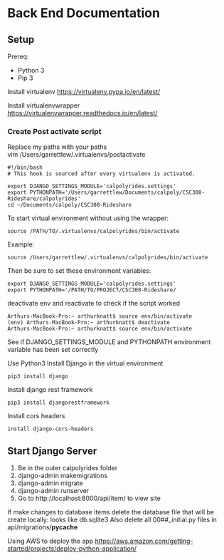 # Back End Documentation

## Setup

Prereq:
* Python 3
* Pip 3

Install virtualenv
https://virtualenv.pypa.io/en/latest/

Install virtualenvwrapper
https://virtualenvwrapper.readthedocs.io/en/latest/

### Create Post activate script

Replace my paths with your paths<br/>
vim /Users/garrettlew/.virtualenvs/postactivate
```
#!/bin/bash
# This hook is sourced after every virtualenv is activated.

export DJANGO_SETTINGS_MODULE='calpolyrides.settings'
export PYTHONPATH='/Users/garrettlew/Documents/calpoly/CSC308-Rideshare/calpolyrides'
cd ~/Documents/calpoly/CSC308-Rideshare
```

To start virtual environment without using the wrapper:
```
source /PATH/TO/.virtualenvs/calpolyrides/bin/activate
```

Example:
```
source /Users/garrettlew/.virtualenvs/calpolyrides/bin/activate
```

Then be sure to set these environment variables:
```
export DJANGO_SETTINGS_MODULE='calpolyrides.settings'
export PYTHONPATH='/PATH/TO/PROJECT/CSC308-Rideshare/
```

deactivate env and reactivate to check if the script worked
```
Arthurs-MacBook-Pro:~ arthurknatt$ source env/bin/activate
(env) Arthurs-MacBook-Pro:~ arthurknatt$ deactivate
Arthurs-MacBook-Pro:~ arthurknatt$ source env/bin/activate
```
See if DJANGO_SETTINGS_MODULE and PYTHONPATH environment variable has been set correctly

Use Python3
Install Django in the virtual environment
```
pip3 install django
```

Install django rest framework
```
pip3 install djangorestframework
```

Install cors headers
```
install django-cors-headers
```

## Start Django Server

1. Be in the outer calpolyrides folder
2. django-admin makemigrations
3. django-admin migrate
4. django-admin runserver
5. Go to http://localhost:8000/api/item/ to view site

If make changes to database items delete the database file that will be create locally: looks like db.sqlite3
Also delete all 00##_initial.py files in api/migrations/__pycache__

Using AWS to deploy the app
https://aws.amazon.com/getting-started/projects/deploy-python-application/


